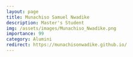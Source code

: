 ```yaml
---
layout: page
title: Munachiso Samuel Nwadike
description: Master's Student
img: /assets/images/Munachiso_Nwadike.png
importance: 99
category: Alumini
redirect: https://munachisonwadike.github.io/ 
---
```

